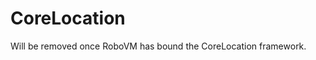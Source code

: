 CoreLocation
==================================
Will be removed once RoboVM has bound the CoreLocation framework.
